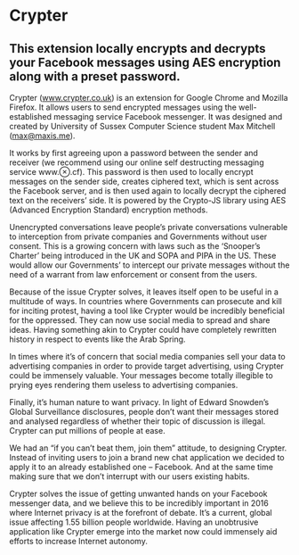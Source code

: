 # Crypter
This extension locally encrypts and decrypts your Facebook messages using AES encryption along with a preset password. 
-----

Crypter (www.crypter.co.uk) is an extension for Google Chrome and Mozilla Firefox. It allows users to send encrypted messages using the well-established messaging service Facebook messenger. It was designed and created by University of Sussex Computer Science student Max Mitchell (max@maxis.me).

It works by first agreeing upon a password between the sender and receiver (we recommend using our online self destructing messaging service www.⊗.cf). This password is then used to locally encrypt messages on the sender side, creates ciphered text, which is sent across the Facebook server, and is then used again to locally decrypt the ciphered text on the receivers’ side. It is powered by the Crypto-JS library using AES (Advanced Encryption Standard) encryption methods.

Unencrypted conversations leave people’s private conversations vulnerable to interception from private companies and Governments without user consent. This is a growing concern with laws such as the ‘Snooper’s Charter’ being introduced in the UK and SOPA and PIPA in the US. These would allow our Governments’ to intercept our private messages without the need of a warrant from law enforcement or consent from the users.

Because of the issue Crypter solves, it leaves itself open to be useful in a multitude of ways. In countries where Governments can prosecute and kill for inciting protest, having a tool like Crypter would be incredibly beneficial for the oppressed. They can now use social media to spread and share ideas. Having something akin to Crypter could have completely rewritten history in respect to events like the Arab Spring. 

In times where it’s of concern that social media companies sell your data to advertising companies in order to provide target advertising, using Crypter could be immensely valuable. Your messages become totally illegible to prying eyes rendering them useless to advertising companies. 

Finally, it’s human nature to want privacy. In light of Edward Snowden’s Global Surveillance disclosures, people don’t want their messages stored and analysed regardless of whether their topic of discussion is illegal. Crypter can put millions of people at ease. 

We had an “if you can’t beat them, join them” attitude, to designing Crypter. Instead of inviting users to join a brand new chat application we decided to apply it to an already established one – Facebook. And at the same time making sure that we don’t interrupt with our users existing habits.

 Crypter solves the issue of getting unwanted hands on your Facebook messenger data, and we believe this to be incredibly important in 2016 where Internet privacy is at the forefront of debate. It’s a current, global issue affecting 1.55 billion people worldwide. Having an unobtrusive application like Crypter emerge into the market now could immensely aid efforts to increase Internet autonomy.
